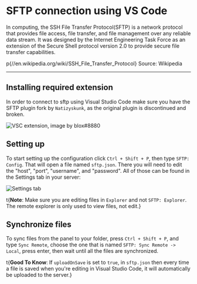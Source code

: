 # SFTP connection using VS Code

In computing, the SSH File Transfer Protocol(SFTP) is a network protocol that provides file access, file transfer, and file management over any reliable data stream. It was designed by the Internet Engineering Task Force as an extension of the Secure Shell protocol version 2.0 to provide secure file transfer capabilities.

p{//en.wikipedia.org/wiki/SSH_File_Transfer_Protocol} Source: Wikipedia

---

## Installing required extension

In order to connect to sftp using Visual Studio Code make sure you have the SFTP plugin fork by `Natizyskunk`, as the original plugin is discontinued and broken.

![VSC extension, image by blox#8880](//cdn.discordapp.com/attachments/898041892279836692/931186965842378802/unknown.png)

## Setting up

To start setting up the configuration click `Ctrl + Shift + P`, then type `SFTP: Config`. That will open a file named `sftp.json`. There you will need to edit the "host", "port", "username", and "password". All of those can be found in the Settings tab in your server:

![Settings tab](/content/vscode-sftp/settings-tab.png)

t{**Note**: Make sure you are editing files in `Explorer` and not `SFTP: Explorer`. The remote explorer is only used to view files, not edit.}

## Synchronize files

To sync files from the panel to your folder, press `Ctrl + Shift + P`, and type `Sync Remote`, choose the one that is named `SFTP: Sync Remote -> Local`, press enter, then wait until all the files are synchronized.

t{**Good To Know**: If `uploadOnSave` is set to `true`, in `sftp.json` then every time a file is saved when you're editing in Visual Studio Code, it will automatically be uploaded to the server.}